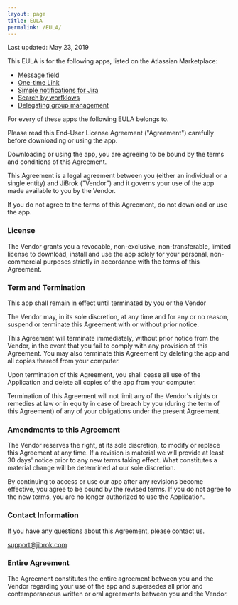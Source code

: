```yaml
---
layout: page
title: EULA
permalink: /EULA/
---
```


Last updated: May 23, 2019

This EULA is for the following apps, listed on the Atlassian Marketplace:

* [Message field](https://marketplace.atlassian.com/apps/1219615/message-field)
* [One-time Link](https://marketplace.atlassian.com/apps/1220718/one-time-link)
* [Simple notifications for Jira](https://marketplace.atlassian.com/apps/1220740/simple-notifications-for-jira)
* [Search by worfklows](https://marketplace.atlassian.com/apps/1220773/search-by-workflows)
* [Delegating group management](https://marketplace.atlassian.com/apps/1220878/delegating-group-management)


For every of these apps the following EULA belongs to.

Please read this End-User License Agreement ("Agreement") carefully before downloading or using the app.

Downloading or using the app, you are agreeing to be bound by the terms and conditions of this Agreement.

This Agreement is a legal agreement between you (either an individual or a single entity) and JiBrok ("Vendor") and it governs your use of the app made available to you by the Vendor.

If you do not agree to the terms of this Agreement, do not download or use the app.

### License

The Vendor grants you a revocable, non-exclusive, non-transferable, limited license to download, install and use the app solely for your personal, non-commercial purposes strictly in accordance with the terms of this Agreement.

### Term and Termination

This app shall remain in effect until terminated by you or the Vendor

The Vendor may, in its sole discretion, at any time and for any or no reason, suspend or terminate this Agreement with or without prior notice.

This Agreement will terminate immediately, without prior notice from the Vendor, in the event that you fail to comply with any provision of this Agreement. You may also terminate this Agreement by deleting the app and all copies thereof from your computer.

Upon termination of this Agreement, you shall cease all use of the Application and delete all copies of the app from your computer.

Termination of this Agreement will not limit any of the Vendor's rights or remedies at law or in equity in case of breach by you (during the term of this Agreement) of any of your obligations under the present Agreement.

### Amendments to this Agreement

The Vendor reserves the right, at its sole discretion, to modify or replace this Agreement at any time. If a revision is material we will provide at least 30 days' notice prior to any new terms taking effect. What constitutes a material change will be determined at our sole discretion.

By continuing to access or use our app after any revisions become effective, you agree to be bound by the revised terms. If you do not agree to the new terms, you are no longer authorized to use the Application.

### Contact Information

If you have any questions about this Agreement, please contact us.

[support@jibrok.com](mailto:support@jibrok.com)

### Entire Agreement

The Agreement constitutes the entire agreement between you and the Vendor regarding your use of the app and supersedes all prior and contemporaneous written or oral agreements between you and the Vendor.


